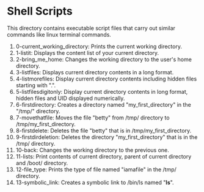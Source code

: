 # Shell Scripts
This directory contains executable script files that carry out similar commands like linux terminal commands.
1. 0-current_working_directory: Prints the current working directory.
2. 1-listit: Displays the content list of your current directory.
3. 2-bring_me_home: Changes the working directory to the user's home directory.
4. 3-listfiles: Displays current directory contents in a long format.
5. 4-listmorefiles: Display current directory contents including hidden files starting with ".".
6. 5-listfilesdigitonly: Display current directory contents in long format, hidden files and UID displayed numerically.
7. 6-firstdirectory: Creates a directory named "my_first_directory" in the "/tmp/" directory.
8. 7-movethatfile: Moves the file "betty" from /tmp/ directory to /tmp/my_first_directory.
9. 8-firstdelete: Deletes the file "betty" that is in /tmp/my_first_directory.
10. 9-firstdirdeletion: Deletes the directory "my_first_directory" that is in the /tmp/ directory.
11. 10-back: Changes the working directory to the previous one.
12. 11-lists: Print contents of current directory, parent of current directory and /boot/ directory.
13. 12-file_type: Prints the type of file named "iamafile" in the /tmp/ directory.
14. 13-symbolic_link: Creates a symbolic link to /bin/ls named "__ls__".
